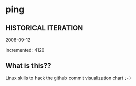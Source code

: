 # ping

## HISTORICAL ITERATION
2008-09-12

Incremented: 4120

## What is this?? 
Linux skills to hack the github commit visualization chart `;-)`

